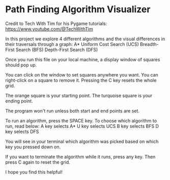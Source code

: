 # Path Finding Algorithm Visualizer

Credit to Tech With Tim for his Pygame tutorials:  
https://www.youtube.com/@TechWithTim

In this project we explore 4 different algorithms and the 
visual differences in their traversals through a graph:
A*
Uniform Cost Search (UCS)
Breadth-First Search (BFS)
Depth-First Search (DFS)

Once you run this file on your local machine, 
a display window of squares should pop up.

You can click on the window to set squares anywhere you want.
You can right-click on a square to remove it.
Pressing the C key resets the whole grid.

The orange square is your starting point.
The turquoise square is your ending point.

The program won't run unless both start and end points are set.

To run an algorithm, press the SPACE key.
To choose which algorithm to run, read below:
A key selects A*
U key selects UCS
B key selects BFS
D key selects DFS

You will see in your terminal which algorithm 
was picked based on which key you pressed down on.

If you want to terminate the algorithm while it runs, press any key.
Then press C again to reset the grid.

I hope you find this helpful!

